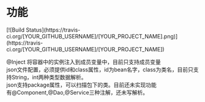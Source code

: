 <h1>功能</h1>
[![Build Status](https://travis-ci.org/[YOUR_GITHUB_USERNAME]/[YOUR_PROJECT_NAME].png)](https://travis-ci.org/[YOUR_GITHUB_USERNAME]/[YOUR_PROJECT_NAME])

@Inject   将容器中的实例注入到成员变量中，目前只支持成员变量
</br>
json文件配置，必须提供id和class属性，id为bean名字，class为类名，目前只支持String，int两种类型数据解析。
</br>
json支持package属性，可以扫描包下的类。目前还未实现功能
</br>
有@Component,@Dao,@Service三种注解，还未写解析。
